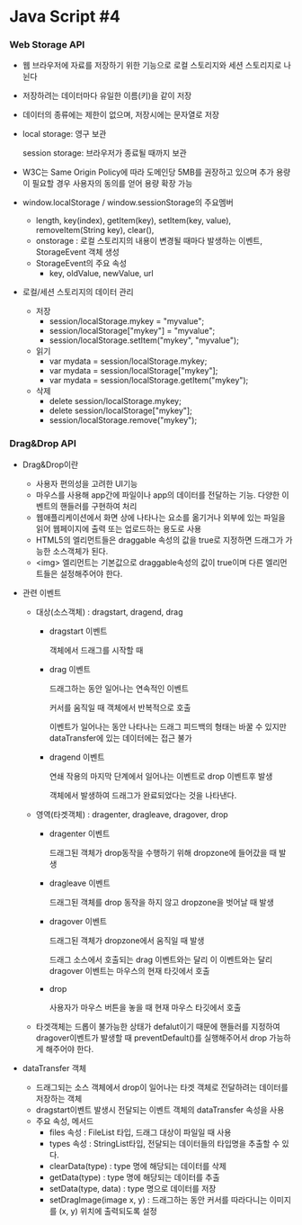 # Java Script #4

### Web Storage API

- 웹 브라우저에 자료를 저장하기 위한 기능으로 로컬 스토리지와 세션 스토리지로 나뉜다

- 저장하려는 데이터마다 유일한 이름(키)을 같이 저장

- 데이터의 종류에는 제한이 없으며, 저장시에는 문자열로 저장

- local storage: 영구 보관

  session storage: 브라우저가  종료될 때까지 보관

- W3C는 Same Origin Policy에 따라 도메인당 5MB를 권장하고 있으며 추가 용량이 필요할 경우 사용자의 동의를 얻어 용량 확장 가능

- window.localStorage / window.sessionStorage의 주요멤버

  - length, key(index), getItem(key), setItem(key, value), removeItem(String key), clear(), 
  - onstorage : 로컬 스토리지의 내용이 변경될 때마다 발생하는 이벤트, StorageEvent 객체 생성
  - StorageEvent의 주요 속성
    - key, oldValue, newValue, url

- 로컬/세션  스토리지의 데이터 관리

  - 저장
    - session/localStorage.mykey = "myvalue";
    - session/localStorage["mykey"] = "myvalue";
    - session/localStorage.setItem("mykey", "myvalue");
  - 읽기
    - var mydata = session/localStorage.mykey;
    - var mydata = session/localStorage["mykey"];
    - var mydata = session/localStorage.getItem("mykey");
  - 삭제
    - delete session/localStorage.mykey;
    - delete session/localStorage["mykey"];
    - session/localStorage.remove("mykey");

### Drag&Drop API

- Drag&Drop이란

  - 사용자 편의성을 고려한 UI기능
  - 마우스를 사용해 app간에 파일이나 app의 데이터를 전달하는 기능. 다양한 이벤트의 핸들러를 구현하여 처리
  - 웹애플리케이션에서 화면 상에 나타나는 요소를 옮기거나 외부에 있는 파일을 읽어 웹페이지에 출력 또는 업로드하는 용도로 사용
  - HTML5의 엘리먼트들은 draggable 속성의 값을 true로 지정하면 드래그가 가능한 소스객체가 된다.
  - &lt;img> 엘리먼트는 기본값으로 draggable속성의 값이 true이며 다른 엘리먼트들은 설정해주어야 한다.

- 관련 이벤트

  - 대상(소스객체) : dragstart, dragend, drag

    - dragstart 이벤트

      객체에서 드래그를 시작할 때

    - drag 이벤트

      드래그하는 동안 일어나는 연속적인 이벤트

      커서를 움직일 때 객체에서 반복적으로 호출

      이벤트가 일어나는 동안 나타나는 드래그 피드백의 형태는 바꿀 수 있지만 dataTransfer에 있는 데이터에는 접근 불가

    - dragend 이벤트

      연쇄 작용의 마지막 단계에서 일어나는 이벤트로 drop 이벤트후 발생

      객체에서 발생하여 드래그가 완료되었다는 것을 나타낸다. 

  - 영역(타겟객체) : dragenter, dragleave, dragover, drop

    - dragenter 이벤트

      드래그된 객체가 drop동작을 수행하기 위해 dropzone에 들어갔을 때 발생

    - dragleave 이벤트

      드래그된 객체를 drop 동작을 하지 않고 dropzone을 벗어날 때 발생

    - dragover 이벤트

      드래그된 객체가 dropzone에서 움직일 때 발생

      드래그 소스에서 호출되는 drag 이벤트와는 달리 이 이벤트와는 달리 dragover 이벤트는 마우스의 현재 타깃에서 호출

    - drop

      사용자가 마우스 버튼을 놓을 때 현재 마우스 타깃에서 호출

  - 타겟객체는 드롭이 불가능한 상태가 defalut이기 때문에 핸들러를 지정하여 dragover이벤트가 발생할 때  preventDefault()를 실행해주어서 drop 가능하게 해주어야 한다.

- dataTransfer 객체

  - 드래그되는 소스 객체에서 drop이 일어나는 타겟 객체로 전달하려는 데이터를 저장하는 객체
  - dragstart이벤트 발생시 전달되는 이벤트 객체의 dataTransfer 속성을 사용
  - 주요 속성, 메서드
    - files 속성 : FileList 타입, 드래그 대상이 파일일 때 사용
    - types 속성 : StringList타입, 전달되는 데이터들의 타입명을 추출할 수 있다. 
    - clearData(type) : type 명에 해당되는 데이터를 삭제
    - getData(type) : type 명에 해당되는 데이터를 추출
    - setData(type, data) : type 명으로 데이터를 저장
    - setDragImage(image x, y) : 드래그하는 동안 커서를 따라다니는 이미지를 (x, y) 위치에 출력되도록 설정





















